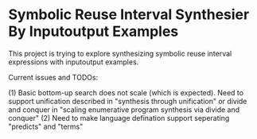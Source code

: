 # Symbolic Reuse Interval Synthesier By Inputoutput Examples

This project is trying to explore synthesizing symbolic reuse interval expressions with inputoutput examples.

Current issues and TODOs:

(1) Basic bottom-up search does not scale (which is expected). Need to support unification described in "synthesis through unification" or divide and conquer in "scaling enumerative program synthesis via divide and conquer"
(2) Need to make language defination support seperating "predicts" and "terms"
